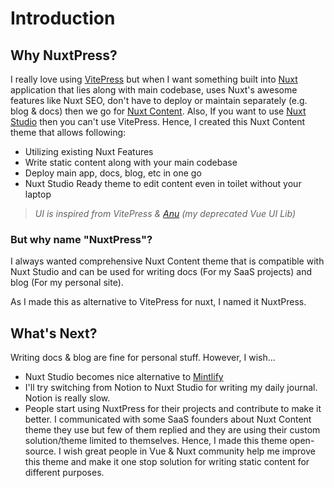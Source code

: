 # Introduction

## Why NuxtPress?

I really love using [VitePress](https://vitepress.vuejs.org/) but when I want something built into [Nuxt](https://nuxt.com/) application that lies along with main codebase, uses Nuxt's awesome features like Nuxt SEO, don't have to deploy or maintain separately (e.g. blog & docs) then we go for [Nuxt Content](https://content.nuxt.com/). Also, If you want to use [Nuxt Studio](https://nuxt.studio) then you can't use VitePress. Hence, I created this Nuxt Content theme that allows following:

- Utilizing existing Nuxt Features
- Write static content along with your main codebase
- Deploy main app, docs, blog, etc in one go
- Nuxt Studio Ready theme to edit content even in toilet without your laptop

> _UI is inspired from VitePress & [Anu](https://anu-vue.netlify.app/) (my deprecated Vue UI Lib)_

### But why name "NuxtPress"?

I always wanted comprehensive Nuxt Content theme that is compatible with Nuxt Studio and can be used for writing docs (For my SaaS projects) and blog (For my personal site).

As I made this as alternative to VitePress for nuxt, I named it NuxtPress.

## What's Next?

Writing docs & blog are fine for personal stuff. However, I wish...

- Nuxt Studio becomes nice alternative to [Mintlify](https://mintlify.com/)
- I'll try switching from Notion to Nuxt Studio for writing my daily journal. Notion is really slow.
- People start using NuxtPress for their projects and contribute to make it better. I communicated with some SaaS founders about Nuxt Content theme they use but few of them replied and they are using their custom solution/theme limited to themselves. Hence, I made this theme open-source. I wish great people in Vue & Nuxt community help me improve this theme and make it one stop solution for writing static content for different purposes.

